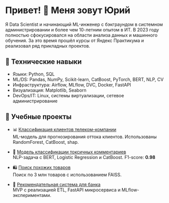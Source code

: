 # Привет! 👋 Меня зовут Юрий

Я Data Scientist и начинающий ML-инженер с бэкграундом в системном администрировании и более чем 10-летним опытом в ИТ. В 2023 году полностью сфокусировался на области анализа данных и машинного обучения. За это время прошёл курсы от Яндекс Практикума и реализовал ряд прикладных проектов.

## 💼 Технические навыки
- Языки: Python, SQL
- ML/DS: Pandas, NumPy, Scikit-learn, CatBoost, PyTorch, BERT, NLP, CV
- Инфраструктура: Airflow, MLflow, DVC, Docker, FastAPI
- Визуализация: Matplotlib, Seaborn
- DevOps/IT: Linux, системы виртуализации, сетевое администрирование

## 🧠 Учебные проекты

- 📊 [Классификация клиентов телеком-компании](https://github.com/ermoshinya/telecom_classification)  
  ML-модель для прогнозирования оттока клиентов. Использованы RandomForest, CatBoost, shap.

- 🧠 [Модель классификации токсичных комментариев](https://github.com/ermoshinya/text_classification)  
  NLP-задача с BERT, Logistic Regression и CatBoost. F1-score: **0.98**

- 🛍️ [Поиск похожих товаров](https://github.com/ermoshinya/matching_faiss)  
  Поиск по 3 млн товаров с использованием FAISS.

- 🏦 [Рекомендательная система для банка](https://github.com/ermoshinya/mle-project-final)  
  MVP с реализацией ETL, FastAPI микросервиса и MLflow-экспериментами.
